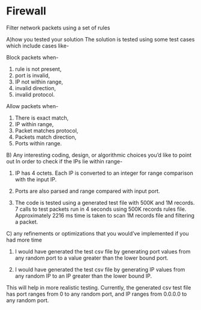 # Firewall

Filter network packets using a set of rules 

A)how you tested your solution
The solution is tested using some test cases which include cases like-

Block packets when-
1. rule is not present, 
2. port is invalid, 
3. IP not within range, 
4. invalid direction,
5. invalid protocol.

Allow packets when-
1. There is exact match,
2. IP within range,
3. Packet matches protocol, 
4. Packets match direction,
5. Ports within range. 

B) Any interesting coding, design, or algorithmic choices you’d like to point out
In order to check if the IPs lie within range-
1. IP has 4 octets. 
   Each IP is converted to an integer for range comparison with the input IP.
   
2. Ports are also parsed and range compared with input port.

3. The code is tested using a generated test file with 500K and 1M records. 
   7 calls to test packets run in 4 seconds using 500K records rules file.
   Approximately 2216 ms time is taken to scan 1M records file and filtering a packet.

C) any refinements or optimizations that you would’ve implemented if you had
   more time
   
1. I would have generated the test csv file by generating port values from 
   any random port to a value greater than the lower bound port.

2. I would have generated the test csv file by generating IP values from 
   any random IP to an IP greater than the lower bound IP.  

This will help in more realistic testing. Currently, the generated csv test file 
has port ranges from 0 to any random port, and IP ranges from 0.0.0.0 to any random 
port.    
